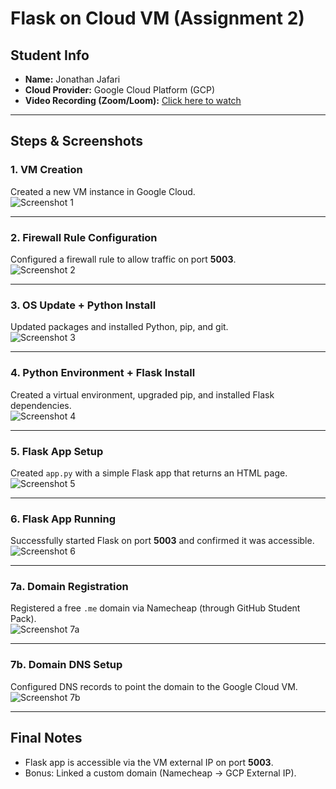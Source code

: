 # Flask on Cloud VM (Assignment 2)

## Student Info
- **Name:** Jonathan Jafari  
- **Cloud Provider:** Google Cloud Platform (GCP)  
- **Video Recording (Zoom/Loom):** [Click here to watch](PASTE_YOUR_LINK_HERE)  

---

## Steps & Screenshots

### 1. VM Creation
Created a new VM instance in Google Cloud.  
![Screenshot 1](screenshots/screenshot1.png)

---

### 2. Firewall Rule Configuration
Configured a firewall rule to allow traffic on port **5003**.  
![Screenshot 2](screenshots/screenshot2.png)

---

### 3. OS Update + Python Install
Updated packages and installed Python, pip, and git.  
![Screenshot 3](screenshots/screenshot3.png)

---

### 4. Python Environment + Flask Install
Created a virtual environment, upgraded pip, and installed Flask dependencies.  
![Screenshot 4](screenshots/screenshot4.png)

---

### 5. Flask App Setup
Created `app.py` with a simple Flask app that returns an HTML page.  
![Screenshot 5](screenshots/screenshot5.png)

---

### 6. Flask App Running
Successfully started Flask on port **5003** and confirmed it was accessible.  
![Screenshot 6](screenshots/screenshot6.png)

---

### 7a. Domain Registration
Registered a free `.me` domain via Namecheap (through GitHub Student Pack).  
![Screenshot 7a](screenshots/screenshot7a.png)

---

### 7b. Domain DNS Setup
Configured DNS records to point the domain to the Google Cloud VM.  
![Screenshot 7b](screenshots/screenshot7b.png)

---

## Final Notes
- Flask app is accessible via the VM external IP on port **5003**.  
- Bonus: Linked a custom domain (Namecheap → GCP External IP).  

